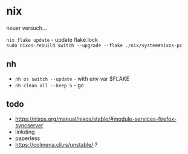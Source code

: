 # nix

neuer versuch...

`nix flake update` - update flake.lock  
`sudo nixos-rebuild switch --upgrade --flake ./nix/system#nixos-pc`  

## nh

- `nh os switch --update` - with env var $FLAKE
- `nh clean all --keep 5` - gc

## todo

- <https://nixos.org/manual/nixos/stable/#module-services-firefox-syncserver>
- linkding
- paperless
- <https://colmena.cli.rs/unstable/> ?
